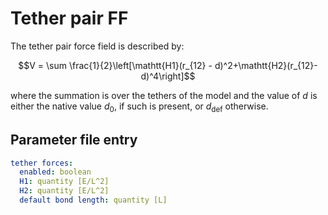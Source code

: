 # Tether pair FF

The tether pair force field is described by:

$$V = \sum
\frac{1}{2}\left[\mathtt{H1}(r_{12} - d)^2+\mathtt{H2}(r_{12}-d)^4\right]$$

where the summation is over the tethers of the model and the value of $d$ is
either the native value $d_0$, if such is present, or $d_{\textrm{def}}$
otherwise.

## Parameter file entry

```yaml
tether forces:
  enabled: boolean
  H1: quantity [E/L^2]
  H2: quantity [E/L^2]
  default bond length: quantity [L]
```